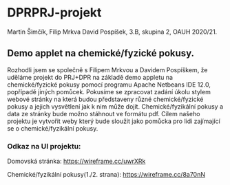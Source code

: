# DPRPRJ-projekt
 Martin Šimčík, Filip Mrkva David Pospíšek, 3.B, skupina 2, OAUH 2020/21.
## Demo applet na chemické/fyzické pokusy.
 Rozhodli jsem se společně s Filipem Mrkvou a Davidem Pospíškem, že uděláme projekt do PRJ+DPR na základě demo appletu na chemické/fyzické pokusy pomocí programu Apache Netbeans IDE 12.0, popřípadě jiných pomůcek. Pokusíme se zpracovat zadání úkolu stylem webové stránky na která budou představeny různé chemické/fyzické pokusy a jejich vysvětlení jak k nim může dojít. Chemické/fyzikální pokusy a data ze stránky bude možno stáhnout ve formátu pdf. Cílem našeho projektu je vytvořit weby který bude sloužit jako pomůcka pro lidi zajímající se o chemické/fyzikální pokusy.
### Odkaz na UI projektu:
Domovská stránka: https://wireframe.cc/uwrXRk 

Chemické/fyzikální pokusy(1./2. strana): https://wireframe.cc/8a70nN
